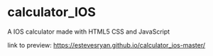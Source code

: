 # calculator_IOS
A IOS calculator made with HTML5 CSS and JavaScript

link to preview: https://estevesryan.github.io/calculator_ios-master/
